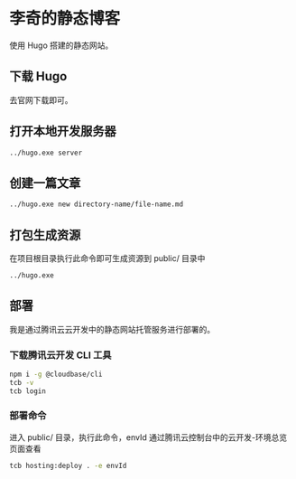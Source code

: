 # 李奇的静态博客
使用 Hugo 搭建的静态网站。

## 下载 Hugo
去官网下载即可。

## 打开本地开发服务器
```bash
../hugo.exe server
```

## 创建一篇文章
```bash
../hugo.exe new directory-name/file-name.md
```

## 打包生成资源
在项目根目录执行此命令即可生成资源到 public/ 目录中
```bash
../hugo.exe
```

## 部署
我是通过腾讯云云开发中的静态网站托管服务进行部署的。

### 下载腾讯云开发 CLI 工具
```bash
npm i -g @cloudbase/cli
tcb -v
tcb login
```
### 部署命令
进入 public/ 目录，执行此命令，envId 通过腾讯云控制台中的云开发-环境总览页面查看
```bash
tcb hosting:deploy . -e envId
```